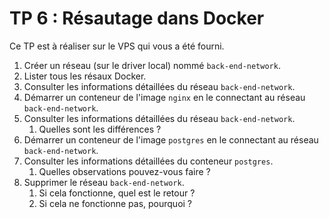 # TP 6 : Résautage dans Docker

Ce TP est à réaliser sur le VPS qui vous a été fourni.

1. Créer un réseau (sur le driver local) nommé `back-end-network`.
2. Lister tous les résaux Docker.
3. Consulter les informations détaillées du réseau `back-end-network`.
4. Démarrer un conteneur de l'image `nginx` en le connectant au réseau `back-end-network`.
3. Consulter les informations détaillées du réseau `back-end-network`.
   1. Quelles sont les différences ?
4. Démarrer un conteneur de l'image `postgres` en le connectant au réseau `back-end-network`.
5. Consulter les informations détaillées du conteneur `postgres`.
   1. Quelles observations pouvez-vous faire ?
6. Supprimer le réseau `back-end-network`.
   1. Si cela fonctionne, quel est le retour ?
   2. Si cela ne fonctionne pas, pourquoi ?